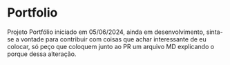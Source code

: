 # Portfolio

Projeto Portfólio iniciado em 05/06/2024, ainda em desenvolvimento, sinta-se a vontade para contribuir com coisas que achar interessante de eu colocar, só peço que coloquem junto ao PR um arquivo MD explicando o porque dessa alteração.
